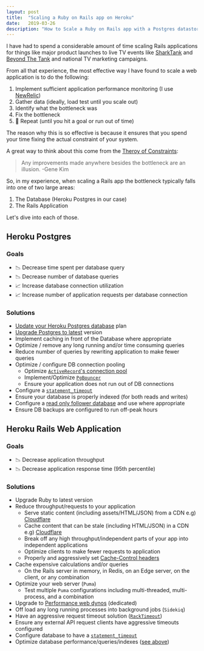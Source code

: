 ```yaml
---
layout: post
title:  "Scaling a Ruby on Rails app on Heroku"
date:   2019-03-26
description: "How to Scale a Ruby on Rails app with a Postgres datastore that is hosted on Heroku"
---
```


I have had to spend a considerable amount of time scaling Rails applications for things like major product launches to live TV events like [SharkTank][plated-shark-tank] and [Beyond The Tank][plated-beyond-the-tank] and national TV marketing campaigns.

From all that experience, the most effective way I have found to scale a web application is to do the following:
1. Implement sufficient application performance monitoring (I use [NewRelic][heroku-new-relic])
1. Gather data (ideally, load test until you scale out)
1. Identify what the bottleneck was
1. Fix the bottleneck
1. 🔁 Repeat (until you hit a goal or run out of time)

The reason why this is so effective is because it ensures that you spend your time fixing the actual constraint of your system. 

A great way to think about this come from the [Theroy of Constraints][theory-of-constraints]:
> Any improvements made anywhere besides the bottleneck are an illusion. -Gene Kim

So, in my experience, when scaling a Rails app the bottleneck typically falls into one of two large areas:
1. The Database (Heroku Postgres in our case)
2. The Rails Application 

Let's dive into each of those.

## Heroku Postgres

### Goals

- 📉 Decrease time spent per database query
- 📉 Decrease number of database queries
- 📈 Increase database connection utilization
- 📈 Increase number of application requests per database connection

### Solutions

- [Update your Heroku Postgres database][heroku-pg-update-plan] plan
- [Upgrade Postgres to latest][heroku-pg-upgrade-version] version
- Implement caching in front of the Database where appropriate
- Optimize / remove any long running and/or time consuming queries
- Reduce number of queries by rewriting application to make fewer queries
- Optimize / configure DB connection pooling
    - Optimize [`ActiveRecord`'s connection pool][ar-connection-pool]
    - Implement/Optimize [`PgBouncer`][heroku-connection-pooling]
    - Ensure your application does not run out of DB connections
- Configure a [`statement_timeout`][pg-statement-timeout]
- Ensure your database is properly indexed (for both reads and writes)
- Configure a [read only follower database][heroku-follower-db] and use where appropriate
- Ensure DB backups are configured to run off-peak hours


## Heroku Rails Web Application

### Goals
- 📉 Decrease application throughput
- 📉 Decrease application response time (95th percentile)

### Solutions

- Upgrade Ruby to latest version
- Reduce throughput/requests to your application
  - Serve static content (including assets/HTML/JSON) from a CDN e.g) [Cloudflare][cloudflare]
  - Cache content that can be stale (including HTML/JSON) in a CDN e.g) [Cloudflare][cloudflare]
  - Break off any high throughput/independent parts of your app into independent applications
  - Optimize clients to make fewer requests to application
  - Properly and aggressively set [Cache-Control headers][cache-control-headers]
- Cache expensive calculations and/or queries
  - On the Rails server in memory, in Redis, on an Edge server, on the client, or any combination
- Optimize your web server (`Puma`)
  - Test multiple `Puma` configurations including multi-threaded, multi-process, and a combination
- Upgrade to [Performance web dynos][heroku-web-dynos] (dedicated)
- Off load any long running processes into background jobs (`Sidekiq`)
- Have an aggressive request timeout solution ([`RackTimeout`][rack-timeout])
- Ensure any external API request clients have aggressive timeouts configured
- Configure database to have a [`statement_timeout`][pg-statement-timeout]
- Optimize database performance/queries/indexes ([see above](#heroku-postgres))

[heroku-new-relic]: https://elements.heroku.com/addons/newrelic
[theory-of-constraints]: https://en.wikipedia.org/wiki/Theory_of_constraints
[plated-shark-tank]: https://blog.heroku.com/customers_shark_tank#plated-aired-4-4-at-9pm-et-on-abc
[plated-beyond-the-tank]: https://www.plated.com/morsel/shark-tank-episode-recap-plated-founders-nick-taranto-josh-hix/
[pg-statement-timeout]: https://www.postgresql.org/docs/current/runtime-config-client.html#GUC-STATEMENT-TIMEOUT
[ar-connection-pool]: https://api.rubyonrails.org/classes/ActiveRecord/ConnectionAdapters/ConnectionPool.html
[heroku-connection-pooling]: https://devcenter.heroku.com/articles/postgres-connection-pooling
[heroku-follower-db]: https://devcenter.heroku.com/articles/heroku-postgres-follower-databases
[heroku-web-dynos]: https://devcenter.heroku.com/articles/dyno-types
[rack-timeout]: https://github.com/heroku/rack-timeout
[cache-control-headers]: https://developer.mozilla.org/en-US/docs/Web/HTTP/Headers/Cache-Control
[cloudflare]: https://www.cloudflare.com/
[heroku-pg-update-plan]: https://devcenter.heroku.com/articles/updating-heroku-postgres-databases
[heroku-pg-upgrade-version]: https://devcenter.heroku.com/articles/upgrading-heroku-postgres-databases
